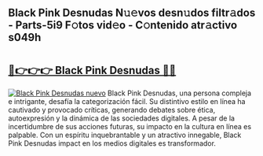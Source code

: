 ## Black Pink Desnudas N𝚞𝚎vos desn𝚞dos filtr𝚊dos - Parts-5i9 F𝚘tos vid𝚎o - C𝚘ntenido atr𝚊ctivo s049h

# <h2><a href="http://mb9r7mm.tromn.icu/?c=Black+Pink+Desnudas">🔗👉👉👉 Black Pink Desnudas 🔗🔗</a></h2>

[![Black Pink Desnudas nuevo](https://i.imgur.com/pEAQMta.gif)](http://mb9r7mm.tromn.icu/?c=Black+Pink+Desnudas)
Black Pink Desnudas, una persona compleja e intrigante, desafía la categorización fácil. Su distintivo estilo en línea ha cautivado y provocado críticas, generando debates sobre ética, autoexpresión y la dinámica de las sociedades digitales. A pesar de la incertidumbre de sus acciones futuras, su impacto en la cultura en línea es palpable. Con un espíritu inquebrantable y un atractivo innegable, Black Pink Desnudas impact en los medios digitales es transformador.
